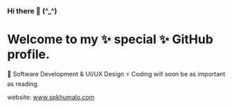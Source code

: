 ### Hi there 👋 (^_^)

<h1>Welcome to my ✨ special ✨ GitHub profile.</h1>

🌱 Software Development & UI/UX Design
⚡ Coding will soon be as important as reading.

<label>website: <a href="https://spkhumalo.co.za/">www.spkhumalo.com</a></label>

<!--
**Black-Ape/Black-Ape** is a ✨ _special_ ✨ repository because its `README.md` (this file) appears on your GitHub profile.

Here are some ideas to get you started:

- 🔭 I’m currently working on ...
- 🌱 I’m currently learning ...
- 👯 I’m looking to collaborate on ...
- 🤔 I’m looking for help with ...
- 💬 Ask me about ...
- 📫 How to reach me: ...
- 😄 Pronouns: ...
- ⚡ Fun fact: ...
-->



